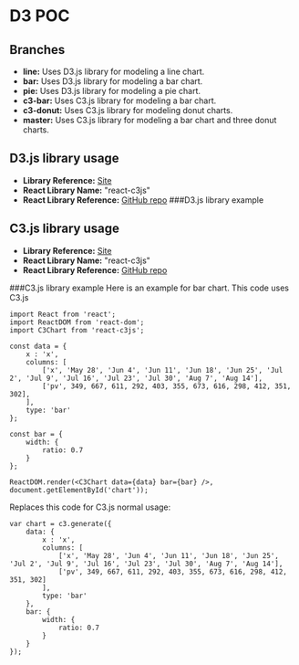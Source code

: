 # D3 POC

## Branches

* **line:** Uses D3.js library for modeling a line chart.
* **bar:** Uses D3.js library for modeling a bar chart.
* **pie:** Uses D3.js library for modeling a pie chart.
* **c3-bar:** Uses C3.js library for modeling a bar chart.
* **c3-donut:** Uses C3.js library for modeling donut charts.
* **master:** Uses C3.js library for modeling a bar chart and three donut charts.

## D3.js library usage
* **Library Reference:** [Site](http://c3js.org/)
* **React Library Name:** "react-c3js"
* **React Library Reference:** [GitHub repo](https://github.com/bcbcarl/react-c3js)
###D3.js library example


## C3.js library usage
* **Library Reference:** [Site](http://c3js.org/)
* **React Library Name:** "react-c3js"
* **React Library Reference:** [GitHub repo](https://github.com/bcbcarl/react-c3js)

###C3.js library example
Here is an example for bar chart.
This code uses C3.js 
```
import React from 'react';
import ReactDOM from 'react-dom';
import C3Chart from 'react-c3js';

const data = {
    x : 'x',
    columns: [
        ['x', 'May 28', 'Jun 4', 'Jun 11', 'Jun 18', 'Jun 25', 'Jul 2', 'Jul 9', 'Jul 16', 'Jul 23', 'Jul 30', 'Aug 7', 'Aug 14'],
        ['pv', 349, 667, 611, 292, 403, 355, 673, 616, 298, 412, 351, 302],
    ],
    type: 'bar'
};

const bar = {
    width: {
        ratio: 0.7
    }
};

ReactDOM.render(<C3Chart data={data} bar={bar} />, document.getElementById('chart'));
```
Replaces this code for C3.js normal usage:
```
var chart = c3.generate({
    data: {
        x : 'x',
        columns: [
            ['x', 'May 28', 'Jun 4', 'Jun 11', 'Jun 18', 'Jun 25', 'Jul 2', 'Jul 9', 'Jul 16', 'Jul 23', 'Jul 30', 'Aug 7', 'Aug 14'],
            ['pv', 349, 667, 611, 292, 403, 355, 673, 616, 298, 412, 351, 302]
        ],
        type: 'bar'
    },
    bar: {
        width: {
            ratio: 0.7
        }
    }
});
```